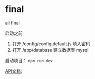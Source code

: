 # final

ali final

启动之前
1. 打开 /config/config.default.js 填入密码
2. 打开 /app/database 建立数据表 mysql


启动项目：
`npm run dev`

[API文档](http://localhost:7001/swagger-ui.html);
